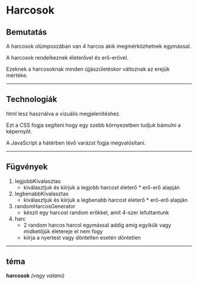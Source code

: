 # Harcosok
## Bemutatás
A harcosok olümposzában van 4 harcos akik megmérközhetnek egymással.

A harcosok rendelkeznek életerővel és erő-erővel.

Ezeknek a harcosoknak minden újjászületéskor változnak az erejük mértéke.

---

## Technologiák
html lesz használva a vizuális megjelenítéshez.

Ezt a CSS fogja segíteni hogy egy szebb környezetben tudjuk bámulni a képernyőt.

A JavaScript a hátérben lévő varázst fogja megvalósítani.

---

## Fügvények
1. legjobbKivalasztas
   - kiválasztjuk és kiírjuk a legjobb harcost életerő * erő-erő alapján
2. legbenabbKivalasztas
   - kiválasztjuk és kiírjuk a legbenabb harcost életerő * erő-erő alapján
3. randomHarcosGenerator
   - készit egy harcost random erőkkel, amit 4-szer lefuttantunk
4. harc
   - 2 random harcos harcol egymással addig amíg egyikük vagy midketőjük életereje el nem fogy
   - kiírja a nyertest vagy döntetlen esetén döntetlen
  
---

## téma
**harcosok** *(vagy valami)*
